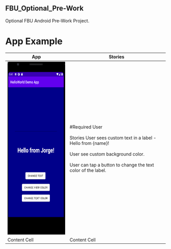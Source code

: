 ## FBU_Optional_Pre-Work
Optional FBU Android Pre-Work Project.

# App Example

|App|Stories|
|---|-------|
| <img src="https://github.com/PrimeBIue/FBU_Optional_Pre-Work/blob/master/Assets/App_Gif.gif" width="244" height="542" />  | #Required User<br></br>Stories User sees custom text in a label - Hello from {name}!<br></br>User see custom background color.<br></br>User can tap a button to change the text color of the label.|
| Content Cell  | Content Cell  |




